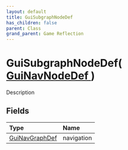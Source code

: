 ```yaml
---
layout: default
title: GuiSubgraphNodeDef
has_children: false
parent: Class
grand_parent: Game Reflection
---
```

# GuiSubgraphNodeDef( [ GuiNavNodeDef ](/riftbreaker-wiki/docs/game-reflection/classes/gui_nav_node_def/) )
Description 

## Fields

| Type | Name |
|:----------|:--------------|
| [GuiNavGraphDef](/riftbreaker-wiki/docs/game-reflection/classes/gui_nav_graph_def/) | navigation |

